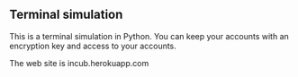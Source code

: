 ## Terminal simulation

This is a terminal simulation in Python.  You can keep your accounts with an encryption key and access to your accounts.

The web site is incub.herokuapp.com